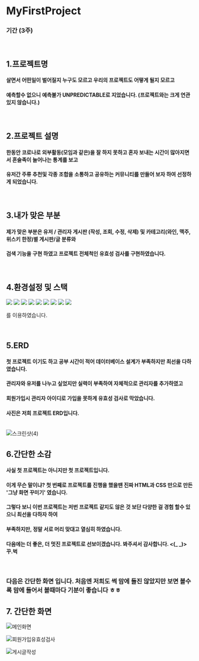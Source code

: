 # MyFirstProject
### 기간 (3주)

<br>

## 1.프로젝트명
#### 살면서 어떤일이 벌어질지 누구도 모르고 우리의 프로젝트도 어떻게 될지 모르고
#### 예측할수 없으니 예측불가 UNPREDICTABLE로 지었습니다. (프로젝트와는 크게 연관있지 않습니다.)

<br>

## 2.프로젝트 설명
#### 한동안 코로나로 외부활동(모임과 같은)을 잘 하지 못하고 혼자 보내는 시간이 많아지면서 혼술족이 늘어나는 통계를 보고
#### 유저간 주류 추천및 각종 조합을 소통하고 공유하는 커뮤니티를 만들어 보자 하여 선정하게 되었습니다.

<br>

## 3.내가 맞은 부분
#### 제가 맞은 부분은 유저 / 관리자 게시판 (작성, 조회, 수정, 삭제) 및 카테고리(와인, 맥주, 위스키 한정)별 게시판/글 분류와
#### 검색 기능을 구현 하였고 프로젝트 전체척인 유효성 검사를 구현하였습니다.

<br>

## 4.환경설정 및 스택

  <img src="https://img.shields.io/badge/JAVA-007396?style=for-the-badge&logo=Java&logoColor=white">
  <img src="https://img.shields.io/badge/Spring-6DB33F?style=for-the-badge&logo=Spring&logoColor=white">
  <img src="https://img.shields.io/badge/MySQL-4479A1?style=for-the-badge&logo=MySQL&logoColor=white">
  <img src="https://img.shields.io/badge/git-F05032?style=for-the-badge&logo=git&logoColor=white">
  <img src="https://img.shields.io/badge/github-181717?style=for-the-badge&logo=github&logoColor=white"> 
  <img src="https://img.shields.io/badge/html5-E34F26?style=for-the-badge&logo=html5&logoColor=white">
  <img src="https://img.shields.io/badge/css-1572B6?style=for-the-badge&logo=css3&logoColor=white">
  <img src="https://img.shields.io/badge/Apache Tomcat-F8DC75?style=for-the-badge&logo=Apache Tomcat&logoColor=white">
  <img src="https://img.shields.io/badge/bootstrap-7952B3?style=for-the-badge&logo=bootstrap&logoColor=white">
  <br/>
  
  를 이용하였습니다.

<br>


## 5.ERD
#### 첫 프로젝트 이기도 하고 공부 시간이 적어 데이터베이스 설계가 부족하지만 최선을 다하였습니다.
#### 관리자와 유저를 나누고 싶었지만 실력이 부족하여 자체적으로 관리자를 추가하였고
#### 회원가입시 관리자 아이디로 가입을 못하게 유효성 검사로 막았습니다.
#### 사진은 저희 프로젝트 ERD입니다.
<br>![스크린샷(4)](https://user-images.githubusercontent.com/121784780/224409730-67a9e4c2-7765-41ad-85f4-3594142cce45.png)

## 6.간단한 소감
#### 사실 첫 프로젝트는 아니지만 첫 프로젝트입니다.
#### 이게 무슨 말이냐? 첫 번째로 프로젝트를 진행을 했을땐 진짜 HTML과 CSS 만으로 만든 '그냥 화면 꾸미기' 였습니다.
#### 그렇다 보니 이번 프로젝트는 저번 프로젝트 같지도 않은 것 보단 다양한 걸 경험 할수 있으니 최선을 다하자 하여
#### 부족하지만, 정말 서로 머리 맞대고 열심히 하였습니다.
#### 다음에는 더 좋은, 더 멋진 프로젝트로 선보이겠습니다. 봐주셔서 감사합니다. <(_ _)> 꾸.벅

<br>

### 다음은 간단한 화면 입니다. 처음엔 저희도 썩 맘에 들진 않았지만 보면 볼수록 맘에 들어서 볼때마다 기분이 좋습니다 ㅎㅎ
## 7. 간단한 화면

![메인화면](https://user-images.githubusercontent.com/121784780/224412949-150074a0-dc54-4c0c-8a50-1a4ebf1ab99c.png)


![회원가입유효성검사](https://user-images.githubusercontent.com/121784780/224413060-fd77a84f-a575-4692-a31b-23aab9cbd9c7.png)

![게시글작성](https://user-images.githubusercontent.com/121784780/224413332-8268e92b-ca8c-4170-b4db-6f340155d854.png)
